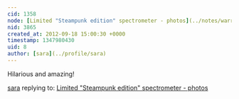 ```yaml
---
cid: 1358
node: [Limited "Steampunk edition" spectrometer - photos](../notes/warren/9-18-2012/limited-steampunk-edition-spectrometer-photos)
nid: 3865
created_at: 2012-09-18 15:00:30 +0000
timestamp: 1347980430
uid: 8
author: [sara](../profile/sara)
---
```


Hilarious and amazing!

[sara](../profile/sara) replying to: [Limited "Steampunk edition" spectrometer - photos](../notes/warren/9-18-2012/limited-steampunk-edition-spectrometer-photos)

